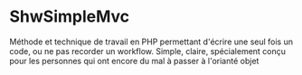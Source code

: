 # ShwSimpleMvc
Méthode et technique de travail en PHP permettant d'écrire une seul fois un code, ou ne pas recorder un workflow.
Simple, claire, spécialement conçu pour les personnes qui ont encore du mal à passer à l'orianté objet
